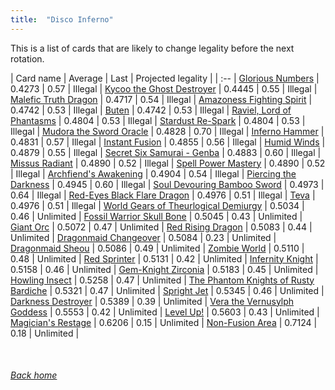 ```yaml
---
title:  "Disco Inferno"
---
```


This is a list of cards that are likely to change legality before the next rotation.

| Card name | Average | Last | Projected legality |
| :-- |
[Glorious Numbers](https://db.ygoprodeck.com/card/?search=Glorious%20Numbers) | 0.4273 | 0.57 | Illegal |
[Kycoo the Ghost Destroyer](https://db.ygoprodeck.com/card/?search=Kycoo%20the%20Ghost%20Destroyer) | 0.4445 | 0.55 | Illegal |
[Malefic Truth Dragon](https://db.ygoprodeck.com/card/?search=Malefic%20Truth%20Dragon) | 0.4717 | 0.54 | Illegal |
[Amazoness Fighting Spirit](https://db.ygoprodeck.com/card/?search=Amazoness%20Fighting%20Spirit) | 0.4742 | 0.53 | Illegal |
[Buten](https://db.ygoprodeck.com/card/?search=Buten) | 0.4742 | 0.53 | Illegal |
[Raviel, Lord of Phantasms](https://db.ygoprodeck.com/card/?search=Raviel,%20Lord%20of%20Phantasms) | 0.4804 | 0.53 | Illegal |
[Stardust Re-Spark](https://db.ygoprodeck.com/card/?search=Stardust%20Re-Spark) | 0.4804 | 0.53 | Illegal |
[Mudora the Sword Oracle](https://db.ygoprodeck.com/card/?search=Mudora%20the%20Sword%20Oracle) | 0.4828 | 0.70 | Illegal |
[Inferno Hammer](https://db.ygoprodeck.com/card/?search=Inferno%20Hammer) | 0.4831 | 0.57 | Illegal |
[Instant Fusion](https://db.ygoprodeck.com/card/?search=Instant%20Fusion) | 0.4855 | 0.56 | Illegal |
[Humid Winds](https://db.ygoprodeck.com/card/?search=Humid%20Winds) | 0.4879 | 0.55 | Illegal |
[Secret Six Samurai - Genba](https://db.ygoprodeck.com/card/?search=Secret%20Six%20Samurai%20-%20Genba) | 0.4883 | 0.60 | Illegal |
[Missus Radiant](https://db.ygoprodeck.com/card/?search=Missus%20Radiant) | 0.4890 | 0.52 | Illegal |
[Spell Power Mastery](https://db.ygoprodeck.com/card/?search=Spell%20Power%20Mastery) | 0.4890 | 0.52 | Illegal |
[Archfiend's Awakening](https://db.ygoprodeck.com/card/?search=Archfiend's%20Awakening) | 0.4904 | 0.54 | Illegal |
[Piercing the Darkness](https://db.ygoprodeck.com/card/?search=Piercing%20the%20Darkness) | 0.4945 | 0.60 | Illegal |
[Soul Devouring Bamboo Sword](https://db.ygoprodeck.com/card/?search=Soul%20Devouring%20Bamboo%20Sword) | 0.4973 | 0.64 | Illegal |
[Red-Eyes Black Flare Dragon](https://db.ygoprodeck.com/card/?search=Red-Eyes%20Black%20Flare%20Dragon) | 0.4976 | 0.51 | Illegal |
[Teva](https://db.ygoprodeck.com/card/?search=Teva) | 0.4976 | 0.51 | Illegal |
[World Gears of Theurlogical Demiurgy](https://db.ygoprodeck.com/card/?search=World%20Gears%20of%20Theurlogical%20Demiurgy) | 0.5034 | 0.46 | Unlimited |
[Fossil Warrior Skull Bone](https://db.ygoprodeck.com/card/?search=Fossil%20Warrior%20Skull%20Bone) | 0.5045 | 0.43 | Unlimited |
[Giant Orc](https://db.ygoprodeck.com/card/?search=Giant%20Orc) | 0.5072 | 0.47 | Unlimited |
[Red Rising Dragon](https://db.ygoprodeck.com/card/?search=Red%20Rising%20Dragon) | 0.5083 | 0.44 | Unlimited |
[Dragonmaid Changeover](https://db.ygoprodeck.com/card/?search=Dragonmaid%20Changeover) | 0.5084 | 0.23 | Unlimited |
[Dragonmaid Sheou](https://db.ygoprodeck.com/card/?search=Dragonmaid%20Sheou) | 0.5086 | 0.49 | Unlimited |
[Zombie World](https://db.ygoprodeck.com/card/?search=Zombie%20World) | 0.5110 | 0.48 | Unlimited |
[Red Sprinter](https://db.ygoprodeck.com/card/?search=Red%20Sprinter) | 0.5131 | 0.42 | Unlimited |
[Infernity Knight](https://db.ygoprodeck.com/card/?search=Infernity%20Knight) | 0.5158 | 0.46 | Unlimited |
[Gem-Knight Zirconia](https://db.ygoprodeck.com/card/?search=Gem-Knight%20Zirconia) | 0.5183 | 0.45 | Unlimited |
[Howling Insect](https://db.ygoprodeck.com/card/?search=Howling%20Insect) | 0.5258 | 0.47 | Unlimited |
[The Phantom Knights of Rusty Bardiche](https://db.ygoprodeck.com/card/?search=The%20Phantom%20Knights%20of%20Rusty%20Bardiche) | 0.5321 | 0.47 | Unlimited |
[Spright Jet](https://db.ygoprodeck.com/card/?search=Spright%20Jet) | 0.5345 | 0.46 | Unlimited |
[Darkness Destroyer](https://db.ygoprodeck.com/card/?search=Darkness%20Destroyer) | 0.5389 | 0.39 | Unlimited |
[Vera the Vernusylph Goddess](https://db.ygoprodeck.com/card/?search=Vera%20the%20Vernusylph%20Goddess) | 0.5553 | 0.42 | Unlimited |
[Level Up!](https://db.ygoprodeck.com/card/?search=Level%20Up!) | 0.5603 | 0.43 | Unlimited |
[Magician's Restage](https://db.ygoprodeck.com/card/?search=Magician's%20Restage) | 0.6206 | 0.15 | Unlimited |
[Non-Fusion Area](https://db.ygoprodeck.com/card/?search=Non-Fusion%20Area) | 0.7124 | 0.18 | Unlimited |

<br>

###### [Back home](index)